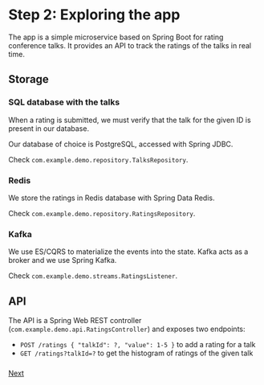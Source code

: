 # Step 2: Exploring the app

The app is a simple microservice based on Spring Boot for rating conference talks. It provides an API to track the ratings of the talks in real time.

## Storage

### SQL database with the talks

When a rating is submitted, we must verify that the talk for the given ID is present in our database.

Our database of choice is PostgreSQL, accessed with Spring JDBC.

Check `com.example.demo.repository.TalksRepository`.

### Redis

We store the ratings in Redis database with Spring Data Redis.

Check `com.example.demo.repository.RatingsRepository`.

### Kafka

We use ES/CQRS to materialize the events into the state. Kafka acts as a broker and we use Spring Kafka.

Check `com.example.demo.streams.RatingsListener`.

## API

The API is a Spring Web REST controller \(`com.example.demo.api.RatingsController`\) and exposes two endpoints:

* `POST /ratings { "talkId": ?, "value": 1-5 }` to add a rating for a talk
* `GET /ratings?talkId=?` to get the histogram of ratings of the given talk

### 
[Next](step-3-adding-some-tests.md)